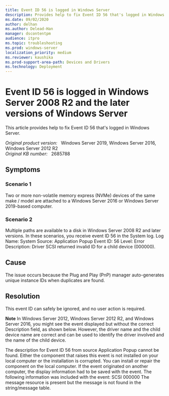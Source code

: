 ```yaml
---
title: Event ID 56 is logged in Windows Server
description: Provides help to fix Event ID 56 that's logged in Windows Server.
ms.date: 09/02/2020
author: delhan
ms.author: Delead-Han
manager: dscontentpm
audience: itpro
ms.topic: troubleshooting
ms.prod: windows-server
localization_priority: medium
ms.reviewer: kaushika
ms.prod-support-area-path: Devices and Drivers
ms.technology: Deployment
---
```

# Event ID 56 is logged in Windows Server 2008 R2 and the later versions of Windows Server

This article provides help to fix Event ID 56 that's logged in Windows Server.

_Original product version:_ &nbsp; Windows Server 2019, Windows Server 2016, Windows Server 2012 R2  
_Original KB number:_ &nbsp; 2685788

## Symptoms

### Scenario 1

Two or more non-volatile memory express (NVMe) devices of the same make / model are attached to a Windows Server 2016 or Windows Server 2019-based computer.

### Scenario 2

Multiple paths are available to a disk in Windows Server 2008 R2 and later versions.
In these scenarios, you receive event ID 56 in the System log.
Log Name: System
Source: Application Popup
Event ID: 56
Level: Error
Description: Driver SCSI returned invalid ID for a child device (000000).

## Cause

The issue occurs because the Plug and Play (PnP) manager auto-generates unique instance IDs when duplicates are found.

## Resolution

This event ID can safely be ignored, and no user action is required.

**Note** In Windows Server 2012, Windows Server 2012 R2, and Windows Server 2016, you might see the event displayed but without the correct Description field, as shown below. However, the driver name and the child device name are correct and can be used to identify the driver involved and the name of the child device. 

The description for Event ID 56 from source Application Popup cannot be found. Either the component that raises this event is not installed on your local computer or the installation is corrupted. You can install or repair the component on the local computer. If the event originated on another computer, the display information had to be saved with the event. The following information was included with the event: 
 SCSI
000000 
 The message resource is present but the message is not found in the string/message table.
